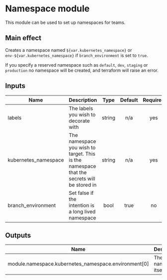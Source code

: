 # Namespace module

This module can be used to set up namespaces for teams.

## Main effect

Creates a namespace named `${var.kubernetes_namespace}` or `env-${var.kubernetes_namespace}` if `branch_environment` is set to `true`.

If you specify a reserved namespace such as `default`, `dev`, `staging` or `production` no namespace will be created, and terraform will raise an error.

## Inputs

| Name | Description | Type | Default | Required |
|------|-------------|:----:|:-----:|:-----:|
| labels | The labels you wish to decorate with | string | n/a | yes |
| kubernetes_namespace | The namespace you wish to target. This is the namespace that the secrets will be stored in | string | n/a | yes |
| branch_environment | Set false if the intention is a long lived namespace | bool | true | no |

## Outputs

| Name | Description |
|------|-------------|
| module.namespace.kubernetes_namespace.environment[0] | The namespace itself |
